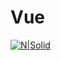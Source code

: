 # Vue

[![N|Solid](https://encrypted-tbn0.gstatic.com/images?q=tbn:ANd9GcSGecjRK0xnNxVkPsoQpMZ5a3s33dUeyt1uSjC1Y87MzddIcfkS0g)](https://vuejs.org/v2/guide/#Getting-Started)
